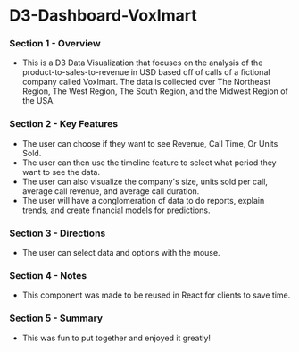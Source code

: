 # D3-Dashboard-Voxlmart

### Section 1 - Overview 
- This is a D3 Data Visualization that focuses on the analysis of the product-to-sales-to-revenue in USD based off of calls of a fictional company called Voxlmart.
  The data is collected over The Northeast Region, The West Region, The South Region, and the Midwest Region of the USA.

### Section 2 - Key Features
- The user can choose if they want to see Revenue, Call Time, Or Units Sold.
- The user can then use the timeline feature to select what period they want to see the data.
- The user can also visualize the company's size, units sold per call, average call revenue, and average call duration. 
- The user will have a conglomeration of data to do reports, explain trends, and create financial models for predictions. 


### Section 3 - Directions
- The user can select data and options with the mouse.

### Section 4 - Notes 
- This component was made to be reused in React for clients to save time.


### Section 5 - Summary 
- This was fun to put together and enjoyed it greatly! 
